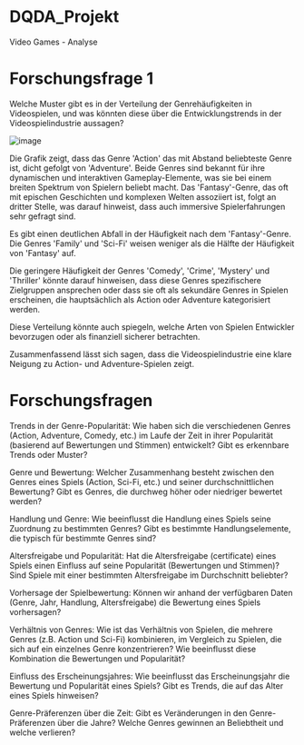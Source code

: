 # DQDA_Projekt
Video Games - Analyse 
# Forschungsfrage 1 
Welche Muster gibt es in der Verteilung der Genrehäufigkeiten in Videospielen, und was könnten diese über die Entwicklungstrends in der Videospielindustrie aussagen?

![image](https://github.com/Alisa99j/DQDA_Projekt/assets/155681145/18d2ff0d-f135-46aa-8cf7-e7b9f7f719d1)

Die Grafik zeigt, dass das Genre 'Action' das mit Abstand beliebteste Genre ist, dicht gefolgt von 'Adventure'. Beide Genres sind bekannt für ihre dynamischen und interaktiven Gameplay-Elemente, was sie bei einem breiten Spektrum von Spielern beliebt macht. Das 'Fantasy'-Genre, das oft mit epischen Geschichten und komplexen Welten assoziiert ist, folgt an dritter Stelle, was darauf hinweist, dass auch immersive Spielerfahrungen sehr gefragt sind.

Es gibt einen deutlichen Abfall in der Häufigkeit nach dem 'Fantasy'-Genre. Die Genres 'Family' und 'Sci-Fi' weisen weniger als die Hälfte der Häufigkeit von 'Fantasy' auf.

Die geringere Häufigkeit der Genres 'Comedy', 'Crime', 'Mystery' und 'Thriller' könnte darauf hinweisen, dass diese Genres spezifischere Zielgruppen ansprechen oder dass sie oft als sekundäre Genres in Spielen erscheinen, die hauptsächlich als Action oder Adventure kategorisiert werden.

Diese Verteilung könnte auch spiegeln, welche Arten von Spielen Entwickler bevorzugen oder als finanziell sicherer betrachten. 

Zusammenfassend lässt sich sagen, dass die Videospielindustrie eine klare Neigung zu Action- und Adventure-Spielen zeigt. 

# Forschungsfragen 
Trends in der Genre-Popularität: Wie haben sich die verschiedenen Genres (Action, Adventure, Comedy, etc.) im Laufe der Zeit in ihrer Popularität (basierend auf Bewertungen und Stimmen) entwickelt? Gibt es erkennbare Trends oder Muster?

Genre und Bewertung: Welcher Zusammenhang besteht zwischen den Genres eines Spiels (Action, Sci-Fi, etc.) und seiner durchschnittlichen Bewertung? Gibt es Genres, die durchweg höher oder niedriger bewertet werden?

Handlung und Genre: Wie beeinflusst die Handlung eines Spiels seine Zuordnung zu bestimmten Genres? Gibt es bestimmte Handlungselemente, die typisch für bestimmte Genres sind?

Altersfreigabe und Popularität: Hat die Altersfreigabe (certificate) eines Spiels einen Einfluss auf seine Popularität (Bewertungen und Stimmen)? Sind Spiele mit einer bestimmten Altersfreigabe im Durchschnitt beliebter?

Vorhersage der Spielbewertung: Können wir anhand der verfügbaren Daten (Genre, Jahr, Handlung, Altersfreigabe) die Bewertung eines Spiels vorhersagen?

Verhältnis von Genres: Wie ist das Verhältnis von Spielen, die mehrere Genres (z.B. Action und Sci-Fi) kombinieren, im Vergleich zu Spielen, die sich auf ein einzelnes Genre konzentrieren? Wie beeinflusst diese Kombination die Bewertungen und Popularität?

Einfluss des Erscheinungsjahres: Wie beeinflusst das Erscheinungsjahr die Bewertung und Popularität eines Spiels? Gibt es Trends, die auf das Alter eines Spiels hinweisen?

Genre-Präferenzen über die Zeit: Gibt es Veränderungen in den Genre-Präferenzen über die Jahre? Welche Genres gewinnen an Beliebtheit und welche verlieren?
